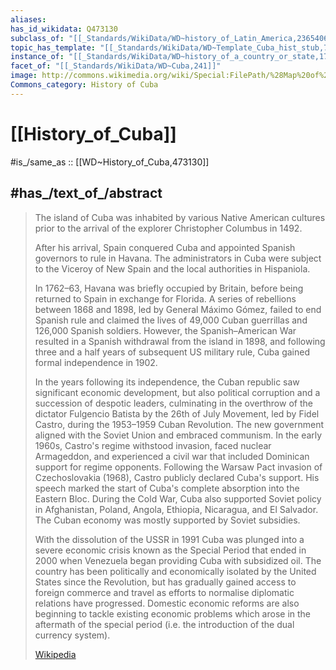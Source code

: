 ```yaml
---
aliases:
has_id_wikidata: Q473130
subclass_of: "[[_Standards/WikiData/WD~history_of_Latin_America,2365406]]"
topic_has_template: "[[_Standards/WikiData/WD~Template_Cuba_hist_stub,7743441]]"
instance_of: "[[_Standards/WikiData/WD~history_of_a_country_or_state,17544377]]"
facet_of: "[[_Standards/WikiData/WD~Cuba,241]]"
image: http://commons.wikimedia.org/wiki/Special:FilePath/%28Map%20of%20the%20complete%20island%20of%20Cuba%29.%20LOC%202003623399.jpg
Commons_category: History of Cuba
---
```


# [[History_of_Cuba]] 

#is_/same_as :: [[WD~History_of_Cuba,473130]] 

## #has_/text_of_/abstract 

> The island of Cuba was inhabited by various Native American cultures 
> prior to the arrival of the explorer Christopher Columbus in 1492.  
> 
> After his arrival, Spain conquered Cuba and appointed Spanish governors to rule in Havana. 
> The administrators in Cuba were subject to the Viceroy of New Spain 
> and the local authorities in Hispaniola. 
> 
> In 1762–63, Havana was briefly occupied by Britain, before being returned to Spain in exchange for Florida. A series of rebellions between 1868 and 1898, led by General Máximo Gómez, failed to end Spanish rule and claimed the lives of 49,000 Cuban guerrillas and 126,000 Spanish soldiers. However, the Spanish–American War resulted in a Spanish withdrawal from the island in 1898, and following three and a half years of subsequent US military rule, Cuba gained formal independence in 1902.
>
> In the years following its independence, the Cuban republic saw significant economic development, but also political corruption and a succession of despotic leaders, culminating in the overthrow of the dictator Fulgencio Batista by the 26th of July Movement, led by Fidel Castro, during the 1953–1959 Cuban Revolution. The new government aligned with the Soviet Union and embraced communism. In the early 1960s, Castro's regime withstood invasion, faced nuclear Armageddon, and experienced a civil war that included Dominican support for regime opponents. Following the Warsaw Pact invasion of Czechoslovakia (1968), Castro publicly declared Cuba's support. His speech marked the start of Cuba's complete absorption into the Eastern Bloc. During the Cold War, Cuba also supported Soviet policy in Afghanistan, Poland, Angola, Ethiopia, Nicaragua, and El Salvador. The Cuban economy was mostly supported by Soviet subsidies.
>
> With the dissolution of the USSR in 1991 Cuba was plunged into a severe economic crisis known as the Special Period that ended in 2000 when Venezuela began providing Cuba with subsidized oil. The country has been politically and economically isolated by the United States since the Revolution, but has gradually gained access to foreign commerce and travel as efforts to normalise diplomatic relations have progressed. Domestic economic reforms are also beginning to tackle existing economic problems which arose in the aftermath of the special period (i.e. the introduction of the dual currency system).
>
> [Wikipedia](https://en.wikipedia.org/wiki/History%20of%20Cuba)  

